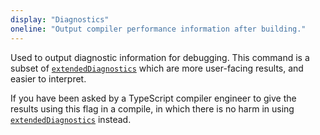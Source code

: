 ```yaml
---
display: "Diagnostics"
oneline: "Output compiler performance information after building."
---
```


Used to output diagnostic information for debugging. This command is a subset of [`extendedDiagnostics`](#extendedDiagnostics) which are more user-facing results, and easier to interpret.

If you have been asked by a TypeScript compiler engineer to give the results using this flag in a compile, in which there is no harm in using [`extendedDiagnostics`](#extendedDiagnostics) instead.
